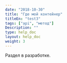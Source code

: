 ```yaml
---
date: "2018-10-30"
title: "Где мой контейнер"
titleEn: "test3"
tags: ["api", "метод"]
Description: ""
type: help_doc
layout: help_doc
weight: 3
---
```


Раздел в разработке.